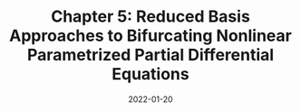 ---
title: "Chapter 5: Reduced Basis Approaches to Bifurcating Nonlinear Parametrized Partial Differential Equations"
collection: publications
permalink: /publication/2022-01-20-Chapter-5-Reduced-Basis-Approaches-to-Bifurcating-Nonlinear-Parametrized-Partial-Differential-Equations
date: 2022-01-20
item: 3
venue: 'In the proceedings of Advanced Reduced Order Methods and Applications in Computational Fluid Dynamics'
paperurl: 'https://doi.org/10.1137/1.9781611977257.ch5'
authors: 'F. Pichi, F. Ballarin, G. Rozza'
pubsource: 'proceeding'
biblio: >
  @incollection{PichiChapterReducedBasis2022,\

  title = {Chapter 5: {{Reduced Basis Approaches}} to {{Bifurcating Nonlinear Parametrized Partial Differential Equations}}},\

  shorttitle = {Chapter 5},\

  booktitle = {Advanced {{Reduced Order Methods}} and {{Applications}} in {{Computational Fluid Dynamics}}},\

  author = {Pichi, F. and Ballarin, F. and Rozza, G.},\

  year = {2022},\

  series = {Computational {{Science}} \& {{Engineering}}},\

  pages = {97--123},\

  publisher = {{Society for Industrial and Applied Mathematics}},\

  doi = {10.1137/1.9781611977257.ch5},\

  isbn = {978-1-61197-724-0}}

---